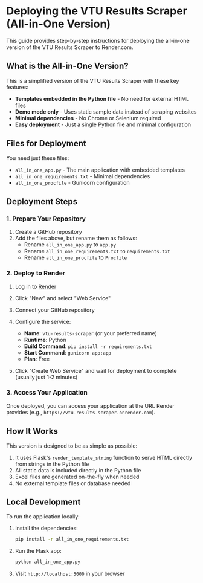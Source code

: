 # Deploying the VTU Results Scraper (All-in-One Version)

This guide provides step-by-step instructions for deploying the all-in-one version of the VTU Results Scraper to Render.com.

## What is the All-in-One Version?

This is a simplified version of the VTU Results Scraper with these key features:
- **Templates embedded in the Python file** - No need for external HTML files
- **Demo mode only** - Uses static sample data instead of scraping websites
- **Minimal dependencies** - No Chrome or Selenium required
- **Easy deployment** - Just a single Python file and minimal configuration

## Files for Deployment

You need just these files:
- `all_in_one_app.py` - The main application with embedded templates
- `all_in_one_requirements.txt` - Minimal dependencies
- `all_in_one_procfile` - Gunicorn configuration

## Deployment Steps

### 1. Prepare Your Repository

1. Create a GitHub repository
2. Add the files above, but rename them as follows:
   - Rename `all_in_one_app.py` to `app.py`
   - Rename `all_in_one_requirements.txt` to `requirements.txt`
   - Rename `all_in_one_procfile` to `Procfile`

### 2. Deploy to Render

1. Log in to [Render](https://render.com/)
2. Click "New" and select "Web Service"
3. Connect your GitHub repository
4. Configure the service:
   - **Name**: `vtu-results-scraper` (or your preferred name)
   - **Runtime**: Python
   - **Build Command**: `pip install -r requirements.txt`
   - **Start Command**: `gunicorn app:app`
   - **Plan**: Free

5. Click "Create Web Service" and wait for deployment to complete (usually just 1-2 minutes)

### 3. Access Your Application

Once deployed, you can access your application at the URL Render provides (e.g., `https://vtu-results-scraper.onrender.com`).

## How It Works

This version is designed to be as simple as possible:

1. It uses Flask's `render_template_string` function to serve HTML directly from strings in the Python file
2. All static data is included directly in the Python file
3. Excel files are generated on-the-fly when needed
4. No external template files or database needed

## Local Development

To run the application locally:

1. Install the dependencies:
   ```bash
   pip install -r all_in_one_requirements.txt
   ```

2. Run the Flask app:
   ```bash
   python all_in_one_app.py
   ```

3. Visit `http://localhost:5000` in your browser 